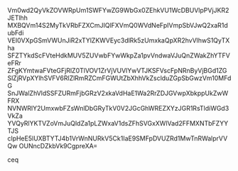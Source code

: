 Vm0wd2QyVkZOVWRpUm1SWFYwZG9WbGx0ZEhkVU1WcDBUVlpPVjJKR2JETlhh
MXBQVm14S2MyTkVRbFZXCmJIQlFXVmQ0WVdNeFpIVmpSbVJwQ2xaR1dubFdi
VEI0VXpGSmVWUnJiR2xTYlZKWVEyc3dlRk5zUmxkaQpXR2hvVlhwS1QyTXha
SFZTYkdScFVteHdkMUV5ZUVwbFYwWkpZa1pvVndwaVJuQnZWakZhYTFVeFRr
ZFgKYmtwaFVteGFjRlZ0TlVOV1ZrVjVUVlYwVTJKSFVscFpNRnByVjBGd1ZG
SlZjRVpXYlhSVFV6RlZlRmRZCmFGWUtZbXhhVkZsclduZGpSbGwzVm10MFdG
SnJWalZhVldSSFZURmFjbGRzV2xkaVdHaE1Wa2RrZDJGVwpXbkppUkZwWFRX
NVNWRlY2UmxwbFZsWnlDbGRyTkV0V2JGcGhWREZXYzJGR1RsTldiWGd3VkZa
YVQyRlYKTVZoVmJuQldZa1pLZWxaV1dsZFhSVGxXWlVad2FFMXNTbFZYYTJS
clpHeE5lUXBTYTJ4b1VrWnNURkV5Ck1IaE9SMFpDVUZRd1MwTnRWalprVVQw
OUNncDZkbVk9CgpreXA=

ceq
